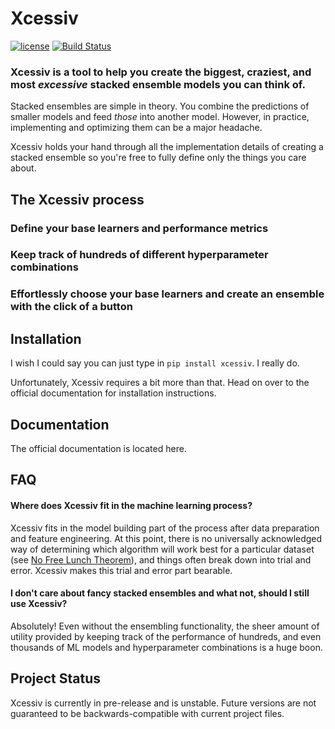 # Xcessiv

[![license](https://img.shields.io/github/license/mashape/apistatus.svg)]()
[![Build Status](https://travis-ci.org/reiinakano/scikit-plot.svg?branch=master)](https://travis-ci.org/reiinakano/scikit-plot)

### Xcessiv is a tool to help you create the biggest, craziest, and most *excessive* stacked ensemble models you can think of.

Stacked ensembles are simple in theory. You combine the predictions of smaller models and feed *those* into another model. However, in practice, implementing and optimizing them can be a major headache.

Xcessiv holds your hand through all the implementation details of creating a stacked ensemble so you're free to fully define only the things you care about.

## The Xcessiv process

### Define your base learners and performance metrics

<gif here>

### Keep track of hundreds of different hyperparameter combinations

<gif here>

### Effortlessly choose your base learners and create an ensemble with the click of a button

<gif here>

## Installation

I wish I could say you can just type in `pip install xcessiv`. I really do.

Unfortunately, Xcessiv requires a bit more than that. Head on over to the official documentation for installation instructions.

## Documentation

The official documentation is located here.

## FAQ

#### Where does Xcessiv fit in the machine learning process?

Xcessiv fits in the model building part of the process after data preparation and feature engineering. At this point, there is no universally acknowledged way of determining which algorithm will work best for a particular dataset (see [No Free Lunch Theorem](https://en.wikipedia.org/wiki/No_free_lunch_theorem)), and things often break down into trial and error. Xcessiv makes this trial and error part bearable.

#### I don't care about fancy stacked ensembles and what not, should I still use Xcessiv?

Absolutely! Even without the ensembling functionality, the sheer amount of utility provided by keeping track of the performance of hundreds, and even thousands of ML models and hyperparameter combinations is a huge boon.

## Project Status

Xcessiv is currently in pre-release and is unstable. Future versions are not guaranteed to be backwards-compatible with current project files.
